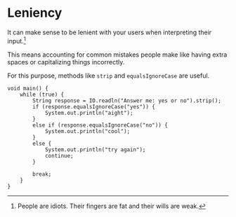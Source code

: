 # Leniency

It can make sense to be lenient with your users when interpreting their input.[^idiots]

This means accounting for common mistakes people make like having extra spaces or capitalizing things incorrectly.

For this purpose, methods like `strip` and `equalsIgnoreCase` are useful.

```java,no_run
void main() {
    while (true) {
        String response = IO.readln("Answer me: yes or no").strip();
        if (response.equalsIgnoreCase("yes")) {
            System.out.println("aight");
        }
        else if (response.equalsIgnoreCase("no")) {
            System.out.println("cool");
        }
        else {
            System.out.println("try again");
            continue;
        }

        break;
    }
}
```

[^idiots]: People are idiots. Their fingers are fat and their wills are weak.